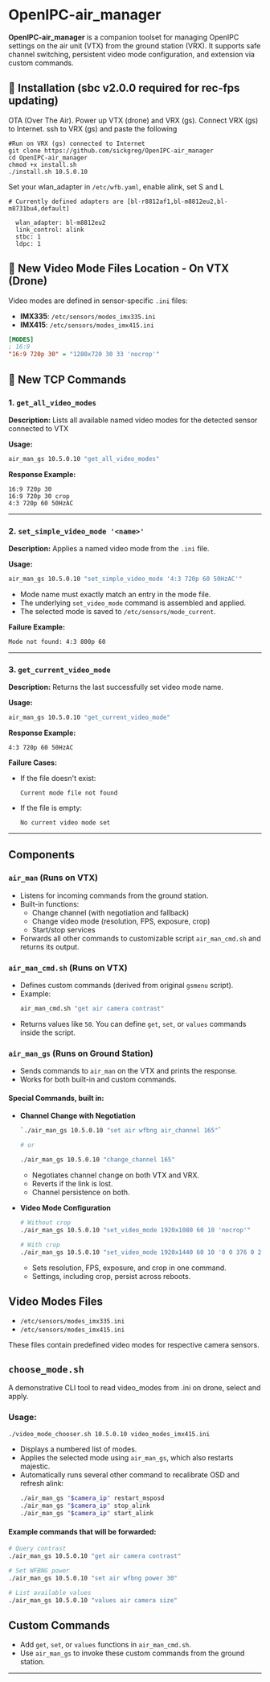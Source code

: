 # OpenIPC-air_manager

**OpenIPC-air_manager** is a companion toolset for managing OpenIPC settings on the air unit (VTX) from the ground station (VRX). It supports safe channel switching, persistent video mode configuration, and extension via custom commands.



## 📁 Installation (sbc v2.0.0 required for rec-fps updating)


OTA (Over The Air). Power up VTX (drone) and VRX (gs).  Connect VRX (gs) to Internet. ssh to VRX (gs) and paste the following
```
#Run on VRX (gs) connected to Internet
git clone https://github.com/sickgreg/OpenIPC-air_manager
cd OpenIPC-air_manager
chmod +x install.sh
./install.sh 10.5.0.10
```

Set your wlan_adapter in `/etc/wfb.yaml`, enable alink, set S and L
```
# Currently defined adapters are [bl-r8812af1,bl-m8812eu2,bl-m8731bu4,default]

  wlan_adapter: bl-m8812eu2
  link_control: alink
  stbc: 1
  ldpc: 1
```

## 📁 New Video Mode Files Location - On VTX (Drone)

Video modes are defined in sensor-specific `.ini` files:

* **IMX335**: `/etc/sensors/modes_imx335.ini`
* **IMX415**: `/etc/sensors/modes_imx415.ini`


```ini
[MODES]
; 16:9
"16:9 720p 30" = "1280x720 30 33 'nocrop'"
```
## 🧾 New TCP Commands

### 1. `get_all_video_modes`

**Description:** Lists all available named video modes for the detected sensor connected to VTX 

**Usage:**

```sh
air_man_gs 10.5.0.10 "get_all_video_modes"
```

**Response Example:**

```
16:9 720p 30
16:9 720p 30 crop
4:3 720p 60 50HzAC
```

---

### 2. `set_simple_video_mode '<name>'`

**Description:** Applies a named video mode from the `.ini` file.

**Usage:**

```sh
air_man_gs 10.5.0.10 "set_simple_video_mode '4:3 720p 60 50HzAC'"
```

* Mode name must exactly match an entry in the mode file.
* The underlying `set_video_mode` command is assembled and applied.
* The selected mode is saved to `/etc/sensors/mode_current`.

**Failure Example:**

```
Mode not found: 4:3 800p 60
```

---

### 3. `get_current_video_mode`

**Description:** Returns the last successfully set video mode name.

**Usage:**

```sh
air_man_gs 10.5.0.10 "get_current_video_mode"
```

**Response Example:**

```
4:3 720p 60 50HzAC
```

**Failure Cases:**

* If the file doesn't exist:

  ```
  Current mode file not found
  ```
* If the file is empty:

  ```
  No current video mode set
  ```

---


## Components

### `air_man` (Runs on VTX)
- Listens for incoming commands from the ground station.
- Built-in functions:
  - Change channel (with negotiation and fallback)
  - Change video mode (resolution, FPS, exposure, crop)
  - Start/stop services
- Forwards all other commands to customizable script `air_man_cmd.sh` and returns its output.

### `air_man_cmd.sh` (Runs on VTX)
- Defines custom commands (derived from original `gsmenu` script).
- Example:
  ```bash
  air_man_cmd.sh "get air camera contrast"
  ```
- Returns values like `50`. You can define `get`, `set`, or `values` commands inside the script.

### `air_man_gs` (Runs on Ground Station)
- Sends commands to `air_man` on the VTX and prints the response.
- Works for both built-in and custom commands.

#### Special Commands, built in:
- **Channel Change with Negotiation**
  ```bash
  `./air_man_gs 10.5.0.10 "set air wfbng air_channel 165"`

  # or
  
  ./air_man_gs 10.5.0.10 "change_channel 165"
  ```
  - Negotiates channel change on both VTX and VRX.
  - Reverts if the link is lost.
  - Channel persistence on both.

- **Video Mode Configuration**
  ```bash
  # Without crop
  ./air_man_gs 10.5.0.10 "set_video_mode 1920x1080 60 10 'nocrop'"

  # With crop
  ./air_man_gs 10.5.0.10 "set_video_mode 1920x1440 60 10 '0 0 376 0 2248 1688'"
  ```
  - Sets resolution, FPS, exposure, and crop in one command.
  - Settings, including crop, persist across reboots.

## Video Modes Files
- `/etc/sensors/modes_imx335.ini`
- `/etc/sensors/modes_imx415.ini`

These files contain predefined video modes for respective camera sensors.

## `choose_mode.sh`
A demonstrative CLI tool to read video_modes from .ini on drone, select and apply.

### Usage:
```bash
./video_mode_chooser.sh 10.5.0.10 video_modes_imx415.ini
```
- Displays a numbered list of modes.
- Applies the selected mode using `air_man_gs`, which also restarts majestic.
- Automatically runs several other command to recalibrate OSD and refresh alink:
  ```bash
  ./air_man_gs "$camera_ip" restart_msposd
  ./air_man_gs "$camera_ip" stop_alink
  ./air_man_gs "$camera_ip" start_alink
  ```

#### Example commands that will be forwarded:

```bash
# Query contrast
./air_man_gs 10.5.0.10 "get air camera contrast"

# Set WFBNG power
./air_man_gs 10.5.0.10 "set air wfbng power 30"

# List available values
./air_man_gs 10.5.0.10 "values air camera size"
```  

## Custom Commands
- Add `get`, `set`, or `values` functions in `air_man_cmd.sh`.
- Use `air_man_gs` to invoke these custom commands from the ground station.

---


